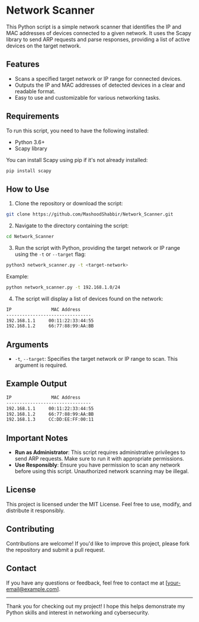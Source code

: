 # Network Scanner

This Python script is a simple network scanner that identifies the IP and MAC addresses of devices connected to a given network. It uses the Scapy library to send ARP requests and parse responses, providing a list of active devices on the target network.

## Features
- Scans a specified target network or IP range for connected devices.
- Outputs the IP and MAC addresses of detected devices in a clear and readable format.
- Easy to use and customizable for various networking tasks.

## Requirements

To run this script, you need to have the following installed:

- Python 3.6+
- Scapy library

You can install Scapy using pip if it's not already installed:
```bash
pip install scapy
```

## How to Use

1. Clone the repository or download the script:
```bash
git clone https://github.com/MashoodShabbir/Network_Scanner.git
```

2. Navigate to the directory containing the script:
```bash
cd Network_Scanner
```

3. Run the script with Python, providing the target network or IP range using the `-t` or `--target` flag:
```bash
python3 network_scanner.py -t <target-network>
```
Example:
```bash
python network_scanner.py -t 192.168.1.0/24
```

4. The script will display a list of devices found on the network:
```bash
IP               MAC Address
--------------------------------
192.168.1.1     00:11:22:33:44:55
192.168.1.2     66:77:88:99:AA:BB
```

## Arguments
- `-t`, `--target`: Specifies the target network or IP range to scan. This argument is required.

## Example Output
```bash
IP               MAC Address
--------------------------------
192.168.1.1     00:11:22:33:44:55
192.168.1.2     66:77:88:99:AA:BB
192.168.1.3     CC:DD:EE:FF:00:11
```

## Important Notes
- **Run as Administrator**: This script requires administrative privileges to send ARP requests. Make sure to run it with appropriate permissions.
- **Use Responsibly**: Ensure you have permission to scan any network before using this script. Unauthorized network scanning may be illegal.

## License
This project is licensed under the MIT License. Feel free to use, modify, and distribute it responsibly.

## Contributing
Contributions are welcome! If you'd like to improve this project, please fork the repository and submit a pull request.

## Contact
If you have any questions or feedback, feel free to contact me at [your-email@example.com].

---

Thank you for checking out my project! I hope this helps demonstrate my Python skills and interest in networking and cybersecurity.

